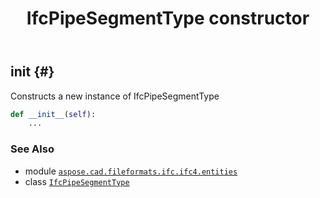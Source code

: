 ﻿---
title: IfcPipeSegmentType constructor
second_title: Aspose.CAD for Python via .NET API References
description: 
type: docs
weight: 10
url: /python-net/aspose.cad.fileformats.ifc.ifc4.entities/ifcpipesegmenttype/__init__/
is_root: false
---

## __init__ {#}

Constructs a new instance of IfcPipeSegmentType



```python
def __init__(self):
    ...
```





### See Also
* module [`aspose.cad.fileformats.ifc.ifc4.entities`](../../)
* class [`IfcPipeSegmentType`](/cad/python-net/aspose.cad.fileformats.ifc.ifc4.entities/ifcpipesegmenttype)
